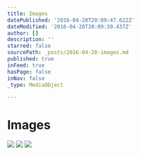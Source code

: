 ```yaml
---
title: Images
datePublished: '2016-04-28T20:09:47.622Z'
dateModified: '2016-04-28T20:09:39.437Z'
author: []
description: ''
starred: false
sourcePath: _posts/2016-04-28-images.md
published: true
inFeed: true
hasPage: false
inNav: false
_type: MediaObject

---
```

# Images
![](https://the-grid-user-content.s3-us-west-2.amazonaws.com/12dc522c-94ce-43fa-8c2a-72b5be0e3a94.jpg)
![](https://the-grid-user-content.s3-us-west-2.amazonaws.com/6c484026-c6e7-4c60-af68-1a57ae3fc8fb.jpg)
![](https://the-grid-user-content.s3-us-west-2.amazonaws.com/75d37258-e312-400b-9c1a-de74e2dc3dc0.jpg)